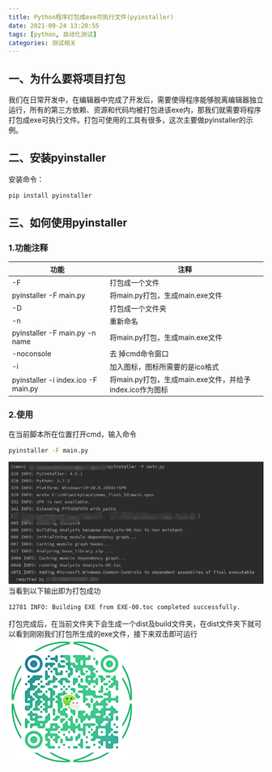 ```yaml
---
title: Python程序打包成exe可执行文件(pyinstaller)
date: 2021-09-24 13:20:55
tags: [python, 自动化测试]
categories: 测试相关
---
```

## 一、为什么要将项目打包
我们在日常开发中，在编辑器中完成了开发后，需要使得程序能够脱离编辑器独立运行，所有的第三方依赖、资源和代码均被打包进该exe内，那我们就需要将程序打包成exe可执行文件。打包可使用的工具有很多，这次主要做pyinstaller的示例。
## 二、安装pyinstaller
安装命令：
``` python
pip install pyinstaller
```
## 三、如何使用pyinstaller
### 1.功能注释
|      功能     |     注释     |
| ---------- | ---------- |
| -F     | 打包成一个文件      |
| pyinstaller -F main.py   | 将main.py打包，生成main.exe文件      |
| -D     | 打包成一个文件夹          |
| -n   | 重新命名      |
| pyinstaller -F main.py -n name   | 将main.py打包，生成main.exe文件      |
| -noconsole   | 去 掉cmd命令窗口      |
| -i   | 加入图标，图标所需要的是ico格式      |
| pyinstaller -i index.ico -F main.py   | 将main.py打包，生成main.exe文件，并给予index.ico作为图标      |
### 2.使用
在当前脚本所在位置打开cmd，输入命令
```bash
pyinstaller -F main.py
```
![命令输入](Python-Package/useCommand.jpg)
当看到以下输出即为打包成功
```bash
12781 INFO: Building EXE from EXE-00.toc completed successfully.
```
打包完成后，在当前文件夹下会生成一个dist及build文件夹，在dist文件夹下就可以看到刚刚我们打包所生成的exe文件，接下来双击即可运行
![添加微信](Python-Package/WX_QR_code.png)